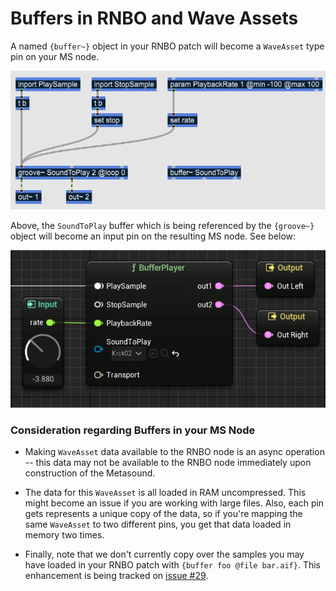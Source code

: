 # Buffers in RNBO and Wave Assets

A named `{buffer~}` object in your RNBO patch will become a `WaveAsset` type pin on your MS node. 

![buffer in RNBO](img/buffer-in-rnbo.png)

Above, the `SoundToPlay` buffer which is being referenced by the `{groove~}` object will become an input pin on the resulting MS node. See below:

![wave asset in MS](img/buffer-in-ms.png)

### Consideration regarding Buffers in your MS Node

- Making `WaveAsset` data available to the RNBO node is an async operation -- this data may not be available to the RNBO node immediately upon construction of the Metasound.

- The data for this `WaveAsset` is all loaded in RAM uncompressed. This might become an issue if you are working with large files. Also, each pin gets represents a unique copy of the data, so if you're mapping the same `WaveAsset` to two different pins, you get that data loaded in memory two times.

- Finally, note that we don't currently copy over the samples you may have loaded in your RNBO patch with `{buffer foo @file bar.aif}`. This enhancement is being tracked on [issue #29](https://github.com/Cycling74/RNBOMetasound/issues/29).